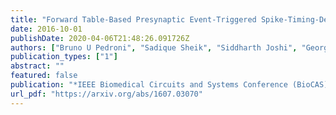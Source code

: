 ```yaml
---
title: "Forward Table-Based Presynaptic Event-Triggered Spike-Timing-Dependent Plasticity"
date: 2016-10-01
publishDate: 2020-04-06T21:48:26.091726Z
authors: ["Bruno U Pedroni", "Sadique Sheik", "Siddharth Joshi", "Georgios Detorakis", "Somnath Paul", "Charles Augustine", "E Neftci", "G Cauwenberghs"]
publication_types: ["1"]
abstract: ""
featured: false
publication: "*IEEE Biomedical Circuits and Systems Conference (BioCAS)*"
url_pdf: "https://arxiv.org/abs/1607.03070"
---
```


